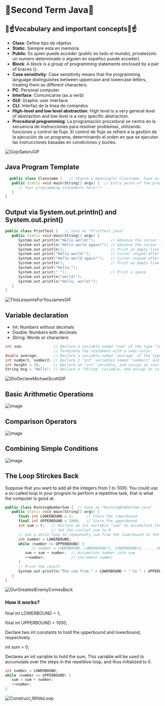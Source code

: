 # 📕Second Term Java📕
## 🥸☝Vocabulary and important concepts🥸☝
- **Class**: Define tipo de objetos
- **Static**: Siempre esta en memoria  
- **Public**: Es quien puede acceder (public es todo el mundo), private(solo un numero determinado o alguien en espefico puede acceder) 
- **Block**: A block is a group of programming statements enclosed by a pair of braces {}.
- **Case sensitivity**: Case sensitivity means that the programming language distinguishes between uppercase and lowercase letters, treating them as different characters.
- **PC**: Personal computer 
- **Interface**: Comunicarse (as a verb)
- **GUI**: Graphic user interface
- **CLI**: Interfaz de la línea de comandos
- **High-level and low level abstraction**: High level is a very general level of abstraction and low level is a very specific abstraction.
- **Procedural programming**: La programación procedural se centra en la secuencia de instrucciones para resolver problemas, utilizando funciones y control de flujo. El control de flujo se refiere a la gestión de la ejecución de un programa, determinando el orden en que se ejecutan las instrucciones basadas en condiciones y bucles.

  
![GojoSatoruGIF](https://github.com/Spaikyjordi/J25-programming-jordi/assets/144990855/bf3369b3-0612-4187-be31-ed46fc50e3b8)

## Java Program Template
```C++
  public class Classname {   // Choose a meaningful Classname. Save as "Classname.java"
   public static void main(String[] args) {  // Entry point of the program
      // Your programming statements here!!!
   }
}
```

## Output via System.out.println() and System.out.print()
```C++
public class PrintTest {   // Save as "PrintTest.java"
   public static void main(String[] args) {
      System.out.println("Hello world!");       // Advance the cursor to the beginning of next line after printing
      System.out.println("Hello world again!"); // Advance the cursor to the beginning of next line after printing
      System.out.println();                     // Print an empty line
      System.out.print("Hello world!");         // Cursor stayed after the printed string
      System.out.print("Hello world again!");   // Cursor stayed after the printed string
      System.out.println();                     // Print an empty line
      System.out.print("Hello,");
      System.out.print(" ");                    // Print a space
      System.out.println("world!");
      System.out.println("Hello, world!");
   }
}
```
![ThisLessonIsForYouJamesGIF](https://github.com/Spaikyjordi/J25-programming-jordi/assets/144990855/dba77db1-a32b-44bf-9037-52aad672e6a9)

## Variable declaration
- Int: Numbers without decimals
- Double: Numbers with decimals
- String: Words or characters
  
```C++
int sum;              // Declare a variable named "sum" of the type "int" for storing an integer.
                      // Terminate the statement with a semi-colon.
double average;       // Declare a variable named "average" of the type "double" for storing a real number.
int number1, number2; // Declare 2 "int" variables named "number1" and "number2", separated by a comma.
int height = 20;      // Declare an "int" variable, and assign an initial value.
String msg = "Hello"; // Declare a "String" variable, and assign an initial value.
```
![IDoDeclareMichaelScottGIF](https://github.com/Spaikyjordi/J25-programming-jordi/assets/144990855/9542ad77-edfa-42e7-863b-df651e0f8af5)

## Basic Arithmetic Operations
![image](https://github.com/Spaikyjordi/J25-programming-jordi/assets/144990855/5bcc08c7-c1b4-4116-9a6a-611a52730264)
## Comparison Operators
![image](https://github.com/Spaikyjordi/J25-programming-jordi/assets/144990855/73a12f54-d7a8-47a1-b90a-fc955dfa77cc)
## Combining Simple Conditions
![image](https://github.com/Spaikyjordi/J25-programming-jordi/assets/144990855/1dd8fb3d-2bb8-4705-94db-7a7ce88039b7)

## The Loop Stirckes Back
Suppose that you want to add all the integers from 1 to 1000. You could use a so-called loop in your program to perform a repetitive task, that is what the computer is good at.
  
```C++
public class RunningNumberSum {  // Save as "RunningNumberSum.java"
   public static void main(String[] args) {
      final int LOWERBOUND = 1;      // Store the lowerbound
      final int UPPERBOUND = 1000;   // Store the upperbound
      int sum = 0;   // Declare an int variable "sum" to accumulate the numbers
                     // Set the initial sum to 0
      // Use a while-loop to repeatedly sum from the lowerbound to the upperbound
      int number = LOWERBOUND;
      while (number <= UPPERBOUND) {
            // number = LOWERBOUND, LOWERBOUND+1, LOWERBOUND+2, ..., UPPERBOUND for each iteration
         sum = sum + number;  // Accumulate number into sum
         ++number;            // increment number
      }
      // Print the result
      System.out.println("The sum from " + LOWERBOUND + " to " + UPPERBOUND + " is " + sum);
   }
}
```

![OurGreatestEnemyComesBack](https://github.com/Spaikyjordi/J25-programming-jordi/assets/144990855/c7494db0-384b-4648-94c2-832e00c3845b)

### How it works?
final int LOWERBOUND = 1;


final int UPPERBOUND = 1000;


Declare two int constants to hold the upperbound and lowerbound, respectively.

int sum = 0;


Declares an int variable to hold the sum. This variable will be used to accumulate over the steps in the repetitive loop, and thus initialized to 0.
```C++
int number = LOWERBOUND;
while (number <= UPPERBOUND) {
   sum = sum + number;
   ++number;
}
```
![Construct_WhileLoop](https://github.com/Spaikyjordi/J25-programming-jordi/assets/144990855/4cce2b48-fda2-4659-9e90-ba401adbdc33)

